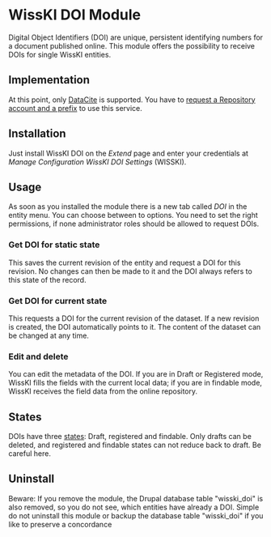 # WissKI DOI Module
Digital Object Identifiers (DOI) are  unique, persistent identifying numbers for a document published online. This module offers the possibility to receive DOIs for single WissKI entities.
## Implementation
At this point, only [DataCite](https://datacite.org/) is supported. You have to [request a Repository account and a prefix](https://support.datacite.org/docs/getting-started) to use this service.
## Installation
Just install WissKI DOI on the _Extend_ page and enter your credentials at _Manage_ _Configuration_ _WissKI DOI Settings_ (WISSKI).
## Usage
As soon as you installed the module there is a new tab called _DOI_ in the entity menu. You can choose between to options.
You need to set the right permissions, if none administrator roles should be allowed to request DOIs.
### Get DOI for static state
This saves the current revision of the entity and request a DOI for this revision. No changes can then be made to it and the DOI always refers to this state of the record.
### Get DOI for current state
This requests a DOI for the current revision of the dataset. If a new revision is created, the DOI automatically points to it. The content of the dataset can be changed at any time.
### Edit and delete
You can edit the metadata of the DOI. If you are in Draft or Registered mode, WissKI fills the fields with the current local data; if you are in findable mode, WissKI receives the field data from the online repository.
## States
DOIs have three [states](https://support.datacite.org/docs/doi-states): Draft, registered and findable. Only drafts can be deleted, and registered and findable states can not reduce back to draft. Be careful here.
## Uninstall
Beware: If you remove the module, the Drupal database table "wisski_doi" is also removed, so you do not see, which entities have already a DOI. Simple do not uninstall this module or backup the database table "wisski_doi" if you like to preserve a concordance
